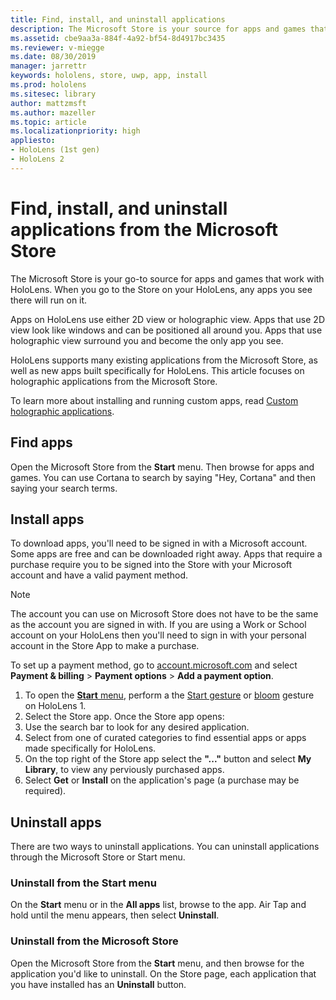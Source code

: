 ```yaml
---
title: Find, install, and uninstall applications
description: The Microsoft Store is your source for apps and games that work with HoloLens.  Learn more about finding, installing, and uninstalling holographic apps.
ms.assetid: cbe9aa3a-884f-4a92-bf54-8d4917bc3435
ms.reviewer: v-miegge
ms.date: 08/30/2019
manager: jarrettr
keywords: hololens, store, uwp, app, install
ms.prod: hololens
ms.sitesec: library
author: mattzmsft
ms.author: mazeller
ms.topic: article
ms.localizationpriority: high
appliesto:
- HoloLens (1st gen)
- HoloLens 2
---
```


# Find, install, and uninstall applications from the Microsoft Store

The Microsoft Store is your go-to source for apps and games that work with HoloLens. When you go to the Store on your HoloLens, any apps you see there will run on it.

Apps on HoloLens use either 2D view or holographic view. Apps that use 2D view look like windows and can be positioned all around you. Apps that use holographic view surround you and become the only app you see.

HoloLens supports many existing applications from the Microsoft Store, as well as new apps built specifically for HoloLens.  This article focuses on holographic applications from the Microsoft Store.

To learn more about installing and running custom apps, read [Custom holographic applications](holographic-custom-apps.md).

## Find apps

Open the Microsoft Store from the **Start** menu. Then browse for apps and games. You can use Cortana to search by saying "Hey, Cortana" and then saying your search terms.

## Install apps

To download apps, you'll need to be signed in with a Microsoft account. Some apps are free and can be downloaded right away. Apps that require a purchase require you to be signed into the Store with your Microsoft account and have a valid payment method.
>[!NOTE]
>The account you can use on Microsoft Store does not have to be the same as the account you are signed in with. If you are using a Work or School account on your HoloLens then you'll need to sign in with your personal account in the Store App to make a purchase.

To set up a payment method, go to [account.microsoft.com](https://account.microsoft.com/) and select **Payment & billing** > **Payment options** > **Add a payment option**.

1. To open the [**Start** menu](holographic-home.md), perform a the [Start gesture](https://docs.microsoft.com/en-us/hololens/hololens2-basic-usage#start-gesture) or [bloom](hololens1-basic-usage.md) gesture on HoloLens 1.
1. Select the Store app. Once the Store app opens:
  1. Use the search bar to look for any desired application. 
  1. Select from one of curated categories to find essential apps or apps made specifically for HoloLens.
  1. On the top right of the Store app select the **"..."** button and select **My Library**, to view any perviously purchased apps.
1. Select **Get** or **Install** on the application's page (a purchase may be required).

## Uninstall apps

There are two ways to uninstall applications.  You can uninstall applications through the Microsoft Store or Start menu.

### Uninstall from the Start menu

On the **Start** menu or in the **All apps** list, browse to the app. Air Tap and hold until the menu appears, then select **Uninstall**.

### Uninstall from the Microsoft Store

Open the Microsoft Store from the **Start** menu, and then browse for the application you'd like to uninstall.  On the Store page, each application that you have installed has an **Uninstall** button.
